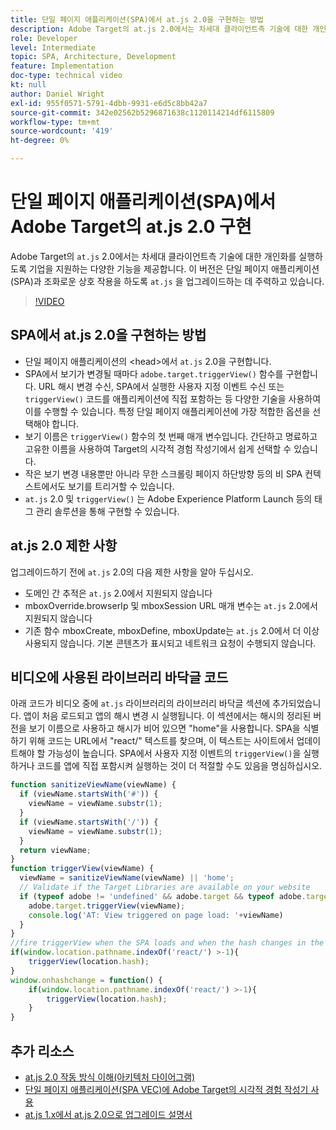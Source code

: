 ```yaml
---
title: 단일 페이지 애플리케이션(SPA)에서 at.js 2.0을 구현하는 방법
description: Adobe Target의 at.js 2.0에서는 차세대 클라이언트측 기술에 대한 개인화를 실행하도록 기업을 지원하는 다양한 기능을 제공합니다. 다음 단계에 따라 단일 페이지 애플리케이션(SPA)에서 at.js 2.0을 구현하십시오.
role: Developer
level: Intermediate
topic: SPA, Architecture, Development
feature: Implementation
doc-type: technical video
kt: null
author: Daniel Wright
exl-id: 955f0571-5791-4dbb-9931-e6d5c8bb42a7
source-git-commit: 342e02562b5296871638c1120114214df6115809
workflow-type: tm+mt
source-wordcount: '419'
ht-degree: 0%

---
```


# 단일 페이지 애플리케이션(SPA)에서 Adobe Target의 at.js 2.0 구현

Adobe Target의 `at.js` 2.0에서는 차세대 클라이언트측 기술에 대한 개인화를 실행하도록 기업을 지원하는 다양한 기능을 제공합니다. 이 버전은 단일 페이지 애플리케이션(SPA)과 조화로운 상호 작용을 하도록 `at.js` 을 업그레이드하는 데 주력하고 있습니다.

>[!VIDEO](https://video.tv.adobe.com/v/26248?quality=12)

## SPA에서 at.js 2.0을 구현하는 방법

* 단일 페이지 애플리케이션의 &lt;head>에서 `at.js` 2.0을 구현합니다.
* SPA에서 보기가 변경될 때마다 `adobe.target.triggerView()` 함수를 구현합니다. URL 해시 변경 수신, SPA에서 실행한 사용자 지정 이벤트 수신 또는 `triggerView()` 코드를 애플리케이션에 직접 포함하는 등 다양한 기술을 사용하여 이를 수행할 수 있습니다. 특정 단일 페이지 애플리케이션에 가장 적합한 옵션을 선택해야 합니다.
* 보기 이름은 `triggerView()` 함수의 첫 번째 매개 변수입니다. 간단하고 명료하고 고유한 이름을 사용하여 Target의 시각적 경험 작성기에서 쉽게 선택할 수 있습니다.
* 작은 보기 변경 내용뿐만 아니라 무한 스크롤링 페이지 하단방향 등의 비 SPA 컨텍스트에서도 보기를 트리거할 수 있습니다.
* `at.js` 2.0 및  `triggerView()` 는 Adobe Experience Platform Launch 등의 태그 관리 솔루션을 통해 구현할 수 있습니다.

## at.js 2.0 제한 사항

업그레이드하기 전에 `at.js` 2.0의 다음 제한 사항을 알아 두십시오.

* 도메인 간 추적은 `at.js` 2.0에서 지원되지 않습니다
* mboxOverride.browserIp 및 mboxSession URL 매개 변수는 `at.js` 2.0에서 지원되지 않습니다
* 기존 함수 mboxCreate, mboxDefine, mboxUpdate는 `at.js` 2.0에서 더 이상 사용되지 않습니다. 기본 콘텐츠가 표시되고 네트워크 요청이 수행되지 않습니다.

## 비디오에 사용된 라이브러리 바닥글 코드

아래 코드가 비디오 중에 `at.js` 라이브러리의 라이브러리 바닥글 섹션에 추가되었습니다. 앱이 처음 로드되고 앱의 해시 변경 시 실행됩니다. 이 섹션에서는 해시의 정리된 버전을 보기 이름으로 사용하고 해시가 비어 있으면 &quot;home&quot;을 사용합니다. SPA을 식별하기 위해 코드는 URL에서 &quot;react/&quot; 텍스트를 찾으며, 이 텍스트는 사이트에서 업데이트해야 할 가능성이 높습니다. SPA에서 사용자 지정 이벤트의 `triggerView()`을 실행하거나 코드를 앱에 직접 포함시켜 실행하는 것이 더 적절할 수도 있음을 명심하십시오.

```javascript
function sanitizeViewName(viewName) {
  if (viewName.startsWith('#')) {
    viewName = viewName.substr(1);
  }
  if (viewName.startsWith('/')) {
    viewName = viewName.substr(1);
  }
  return viewName;
}
function triggerView(viewName) {
  viewName = sanitizeViewName(viewName) || 'home';
  // Validate if the Target Libraries are available on your website
  if (typeof adobe != 'undefined' && adobe.target && typeof adobe.target.triggerView === 'function') {
    adobe.target.triggerView(viewName);
    console.log('AT: View triggered on page load: '+viewName)
  }
}
//fire triggerView when the SPA loads and when the hash changes in the SPA
if(window.location.pathname.indexOf('react/') >-1){
    triggerView(location.hash);
}
window.onhashchange = function() {
    if(window.location.pathname.indexOf('react/') >-1){
        triggerView(location.hash);
    }
}
```

## 추가 리소스

* [at.js 2.0 작동 방식 이해(아키텍처 다이어그램)](understanding-how-atjs-20-works.md)
* [단일 페이지 애플리케이션(SPA VEC)에 Adobe Target의 시각적 경험 작성기 사용](../experiences/use-the-visual-experience-composer-for-single-page-applications.md)
* [at.js 1.x에서 at.js 2.0으로 업그레이드 설명서](https://experienceleague.adobe.com/docs/target/using/implement-target/client-side/at-js-implementation/upgrading-from-atjs-1x-to-atjs-20.html?lang=en)
